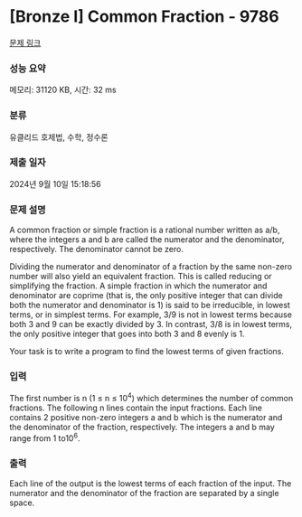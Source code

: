 # [Bronze I] Common Fraction - 9786 

[문제 링크](https://www.acmicpc.net/problem/9786) 

### 성능 요약

메모리: 31120 KB, 시간: 32 ms

### 분류

유클리드 호제법, 수학, 정수론

### 제출 일자

2024년 9월 10일 15:18:56

### 문제 설명

<p>A common fraction or simple fraction is a rational number written as a/b, where the integers a and b are called the numerator and the denominator, respectively. The denominator cannot be zero.</p>

<p>Dividing the numerator and denominator of a fraction by the same non-zero number will also yield an equivalent fraction. This is called reducing or simplifying the fraction. A simple fraction in which the numerator and denominator are coprime (that is, the only positive integer that can divide both the numerator and denominator is 1) is said to be irreducible, in lowest terms, or in simplest terms. For example, 3/9 is not in lowest terms because both 3 and 9 can be exactly divided by 3. In contrast, 3/8 is in lowest terms, the only positive integer that goes into both 3 and 8 evenly is 1.</p>

<p>Your task is to write a program to find the lowest terms of given fractions.</p>

### 입력 

 <p>The first number is n (1 ≤ n ≤ 10<sup>4</sup>) which determines the number of common fractions. The following n lines contain the input fractions. Each line contains 2 positive non-zero integers a and b which is the numerator and the denominator of the fraction, respectively. The integers a and b may range from 1 to10<sup>6</sup>.</p>

### 출력 

 <p>Each line of the output is the lowest terms of each fraction of the input. The numerator and the denominator of the fraction are separated by a single space.</p>

